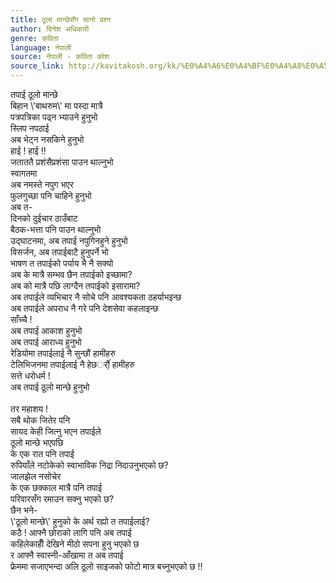 ```yaml
---
title: ठूला मान्छेसँग सानो प्रश्न
author: दिनेश अधिकारी
genre: कविता
language: नेपाली
source: नेपाली - कविता कोश
source_link: http://kavitakosh.org/kk/%E0%A4%A6%E0%A4%BF%E0%A4%A8%E0%A5%87%E0%A4%B6_%E0%A4%85%E0%A4%A7%E0%A4%BF%E0%A4%95%E0%A4%BE%E0%A4%B0%E0%A5%80
---
```


तपाई ठूलो मान्छे  
बिहान \\'बाथरुम\\' मा पस्दा मात्रै  
पत्रपत्रिका पढ्न भ्याउने हुनुभो  
स्लिप नपठाई  
अब भेट्न नसकिने हुनुभो  
हाई ! हाई !!  
जताततै प्रशंसैप्रशंसा पाउन थाल्नुभो  
स्वागतमा  
अब नमस्ते नपुग भएर  
फुलगुच्छा पनि चाहिने हुनुभो  
अब त-  
दिनको दुईचार ठाउँबाट  
बैठक-भत्ता पनि पाउन थाल्नुभो  
उद्घाटनमा, अब तपाई नपुगिनहुने हुनुभो  
विसर्जन, अब तपाईबाटै हुनुपर्ने भो  
भाषण त तपाईको पर्याय भै नै सक्यो  
अब के मात्रै सम्भव छैन तपाईको इच्छामा?  
अब को मात्रै पछि लाग्दैन तपाईको इसारामा?  
अब तपाईले व्यभिचार नै सोचे पनि आवश्यकता ठहर्याभइन्छ  
अब तपाईले अपराध नै गरे पनि देशसेवा कहलाइन्छ  
साँच्चै !  
अब तपाई आकाश हुनुभो  
अब तपाई आराध्य हुनुभो  
रेडियोमा तपाईलाई नै सुन्छौं हामीहरु  
टेलिभिजनमा तपाईलाई नै हेछर्ौंं हामीहरु  
सत्ते धरोधर्म !  
अब तपाई ठूलो मान्छे हुनुभो  
   
तर महाशय !  
सबै थोक जितेर पनि  
सायद केही जित्नु भएन तपाईले  
ठूलो मान्छे भएपछि  
के एक रात पनि तपाई  
रुपियाँले नटोकेको स्वाभाविक निद्रा निदाउनुभएको छ?  
जालझेल नसोचेर  
के एक छक्काल मात्रै पनि तपाई  
परिवारसँग रमाउन सक्नु भएको छ?  
छैन भने-  
\\'ठूलो मान्छे\\' हुनुको के अर्थ रह्यो त तपाईलाई?  
कठै ! आफ्नै छोराको लागि पनि अब तपाई  
कहिलेकाहीँ देखिने मीठो सपना हुनु भएको छ  
र आफ्नै स्वास्नी-आँखामा त अब तपाई  
फ्रेममा सजाएभन्दा अलि ठूलो साइजको फोटो मात्र बच्नुभएको छ !!
